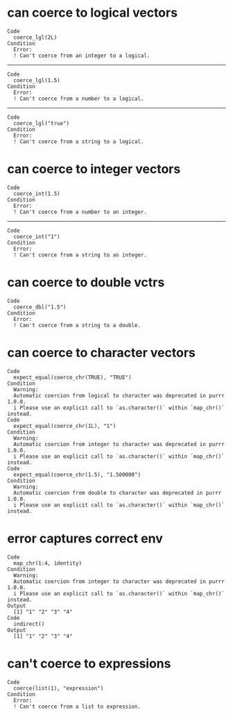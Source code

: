 # can coerce to logical vectors

    Code
      coerce_lgl(2L)
    Condition
      Error:
      ! Can't coerce from an integer to a logical.

---

    Code
      coerce_lgl(1.5)
    Condition
      Error:
      ! Can't coerce from a number to a logical.

---

    Code
      coerce_lgl("true")
    Condition
      Error:
      ! Can't coerce from a string to a logical.

# can coerce to integer vectors

    Code
      coerce_int(1.5)
    Condition
      Error:
      ! Can't coerce from a number to an integer.

---

    Code
      coerce_int("1")
    Condition
      Error:
      ! Can't coerce from a string to an integer.

# can coerce to double vctrs

    Code
      coerce_dbl("1.5")
    Condition
      Error:
      ! Can't coerce from a string to a double.

# can coerce to character vectors

    Code
      expect_equal(coerce_chr(TRUE), "TRUE")
    Condition
      Warning:
      Automatic coercion from logical to character was deprecated in purrr 1.0.0.
      i Please use an explicit call to `as.character()` within `map_chr()` instead.
    Code
      expect_equal(coerce_chr(1L), "1")
    Condition
      Warning:
      Automatic coercion from integer to character was deprecated in purrr 1.0.0.
      i Please use an explicit call to `as.character()` within `map_chr()` instead.
    Code
      expect_equal(coerce_chr(1.5), "1.500000")
    Condition
      Warning:
      Automatic coercion from double to character was deprecated in purrr 1.0.0.
      i Please use an explicit call to `as.character()` within `map_chr()` instead.

# error captures correct env

    Code
      map_chr(1:4, identity)
    Condition
      Warning:
      Automatic coercion from integer to character was deprecated in purrr 1.0.0.
      i Please use an explicit call to `as.character()` within `map_chr()` instead.
    Output
      [1] "1" "2" "3" "4"
    Code
      indirect()
    Output
      [1] "1" "2" "3" "4"

# can't coerce to expressions

    Code
      coerce(list(1), "expression")
    Condition
      Error:
      ! Can't coerce from a list to expression.

